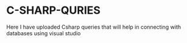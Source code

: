 # C-SHARP-QURIES
Here I have uploaded Csharp queries that will help in connecting with databases using visual studio
